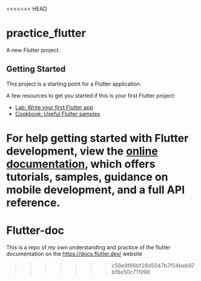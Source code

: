<<<<<<< HEAD
# practice_flutter

A new Flutter project.

## Getting Started

This project is a starting point for a Flutter application.

A few resources to get you started if this is your first Flutter project:

- [Lab: Write your first Flutter app](https://docs.flutter.dev/get-started/codelab)
- [Cookbook: Useful Flutter samples](https://docs.flutter.dev/cookbook)

For help getting started with Flutter development, view the
[online documentation](https://docs.flutter.dev/), which offers tutorials,
samples, guidance on mobile development, and a full API reference.
=======
# Flutter-doc
This is a repo of my own understanding and practice of the flutter documentation on the https://docs.flutter.dev/ website
>>>>>>> c58e9f86bf29d5047b7f54beb97bf8e50c711998
